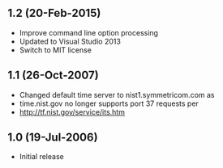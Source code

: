 ## 1.2 (20-Feb-2015)

  * Improve command line option processing
  * Updated to Visual Studio 2013
  * Switch to MIT license

## 1.1 (26-Oct-2007)

  * Changed default time server to nist1.symmetricom.com as
  * time.nist.gov no longer supports port 37 requests per
  * http://tf.nist.gov/service/its.htm

## 1.0 (19-Jul-2006)

  * Initial release
